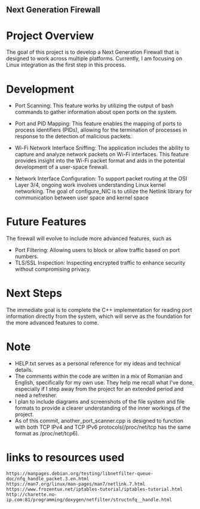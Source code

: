 ## Next Generation Firewall 
# Project Overview

The goal of this project is to develop a Next Generation Firewall that is designed to work across multiple platforms. Currently, I am focusing on Linux integration as the first step in this process.
# Development

- Port Scanning: This feature works by utilizing the output of bash commands to gather information about open ports on the system.

- Port and PID Mapping: This feature enables the mapping of ports to process identifiers (PIDs), allowing for the termination of processes in response to the detection of malicious packets.

- Wi-Fi Network Interface Sniffing: The application includes the ability to capture and analyze network packets on Wi-Fi interfaces. This feature provides insight into the Wi-Fi packet format and aids in the potential development of a user-space firewall.

- Network Interface Configuration: To support packet routing at the OSI Layer 3/4, ongoing work involves understanding Linux kernel networking. The goal of configure_NIC is to utilize the Netlink library for communication between user space and kernel space
# Future Features

The firewall will evolve to include more advanced features, such as

- Port Filtering: Allowing users to block or allow traffic based on port  numbers.
- TLS/SSL Inspection: Inspecting encrypted traffic to enhance security without compromising privacy.

# Next Steps

The immediate goal is to complete the C++ implementation for reading port information directly from the system, which will serve as the foundation for the more advanced features to come.

# Note

- HELP.txt serves as a personal reference for my ideas and technical details.
- The comments within the code are written in a mix of Romanian and English, specifically for my own use. They help me recall what I've done, especially if I step away from the project for an extended period and need a refresher.
- I plan to include diagrams and screenshots of the file system and file formats to provide a clearer understanding of the inner workings of the project.
- As of this commit, another_port_scanner.cpp is designed to function with both TCP IPv4 and TCP IPv6 protocols(/proc/net/tcp has the same format as /proc/net/tcp6).

# links to resources used
    https://manpages.debian.org/testing/libnetfilter-queue-doc/nfq_handle_packet.3.en.html
    https://man7.org/linux/man-pages/man7/netlink.7.html
    https://www.frozentux.net/iptables-tutorial/iptables-tutorial.html
    http://charette.no-ip.com:81/programming/doxygen/netfilter/structnfq__handle.html